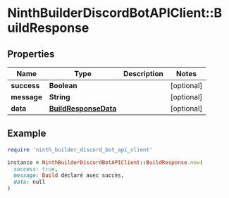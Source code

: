 # NinthBuilderDiscordBotAPIClient::BuildResponse

## Properties

| Name | Type | Description | Notes |
| ---- | ---- | ----------- | ----- |
| **success** | **Boolean** |  | [optional] |
| **message** | **String** |  | [optional] |
| **data** | [**BuildResponseData**](BuildResponseData.md) |  | [optional] |

## Example

```ruby
require 'ninth_builder_discord_bot_api_client'

instance = NinthBuilderDiscordBotAPIClient::BuildResponse.new(
  success: true,
  message: Build déclaré avec succès,
  data: null
)
```

